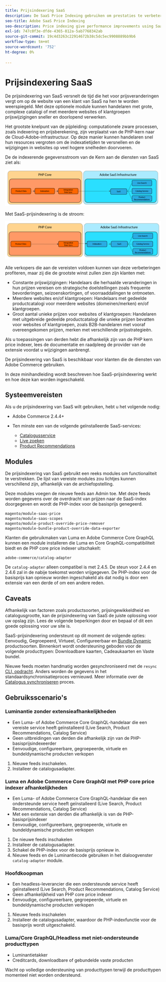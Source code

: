```yaml
---
title: Prijsindexering SaaS
description: De SaaS Price Indexing gebruiken om prestaties te verbeteren
seo-title: Adobe SaaS Price Indexing
seo-description: Price indexing give performance improvements using SaaS infrastructure
exl-id: 747c0f3e-dfde-4365-812a-5ab7768342ab
source-git-commit: 19c4d3263c22914672b38c5dc5ec9908889bb9b6
workflow-type: tm+mt
source-wordcount: '752'
ht-degree: 0%

---
```


# Prijsindexering SaaS

De prijsindexering van SaaS versnelt de tijd die het voor prijsveranderingen vergt om op de website van een klant van SaaS na hen te worden weerspiegeld. Met deze optionele module kunnen handelaren met grote, complexe catalogi of met meerdere websites of klantgroepen prijswijzigingen sneller en doorlopend verwerken.

Het grootste knelpunt van de pijpleiding: computationele zware processen, zoals indexering en prijsberekening, zijn verplaatst van de PHP-kern naar de Cloud-Adobe-infrastructuur. Op deze manier kunnen handelaren snel hun resources vergroten om de indexatietijden te versnellen en de wijzigingen in websites op veel hogere snelheden doorvoeren.

De de indexerende gegevensstroom van de Kern aan de diensten van SaaS ziet als:

![Standaardgegevensstroom](assets/old_way.png)

Met SaaS-prijsindexering is de stroom:

![Prijsindexeringsgegevensstroom SaaS](assets/new_way.png)

Alle verkopers die aan de vereisten voldoen kunnen van deze verbeteringen profiteren, maar zij die de grootste winst zullen zien zijn klanten met:

* Constante prijswijzigingen: Handelaars die herhaalde veranderingen in hun prijzen vereisen om strategische doelstellingen zoals frequente bevorderingen, seizoenskortingen, of voorraaddalingen te ontmoeten.
* Meerdere websites en/of klantgroepen: Handelaars met gedeelde productcatalogi voor meerdere websites (domeinen/merken) en/of klantgroepen.
* Groot aantal unieke prijzen voor websites of klantgroepen: Handelaren met uitgebreide gedeelde productcatalogi die unieke prijzen bevatten voor websites of klantgroepen, zoals B2B-handelaren met vooraf overeengekomen prijzen, merken met verschillende prijsstrategieën.

Als u toepassingen van derden hebt die afhankelijk zijn van de PHP kern price indexer, lees de documentatie en raadpleeg de provider van de extensie voordat u wijzigingen aanbrengt.

De prijsindexering van SaaS is beschikbaar voor klanten die de diensten van Adobe Commerce gebruiken.

In deze minihandleiding wordt beschreven hoe SaaS-prijsindexering werkt en hoe deze kan worden ingeschakeld.

## Systeemvereisten

Als u de prijsindexering van SaaS wilt gebruiken, hebt u het volgende nodig:

* Adobe Commerce 2.4.4+
* Ten minste een van de volgende geïnstalleerde SaaS-services:

   * [Catalogusservice](../catalog-service/overview.md)
   * [Live zoeken](../live-search/guide-overview.md)
   * [Product Recommendations](../product-recommendations/guide-overview.md)

## Modules

De prijsindexering van SaaS gebruikt een reeks modules om functionaliteit te verstrekken. De lijst van vereiste modules zou lichtjes kunnen verschillend zijn, afhankelijk van de archiefopstelling.

Deze modules voegen de nieuwe feeds aan Admin toe. Met deze feeds worden gegevens over de overdracht van prijzen naar de SaaS-index doorgegeven en wordt de PHP-index voor de basisprijs genegeerd.

```
magento/module-saas-price
magento/module-saas-scopes
magento/module-product-override-price-remover
magento/module-bundle-product-override-data-exporter
```

Klanten die gebruikmaken van Luma en Adobe Commerce Core GraphQL kunnen een module installeren die Luma en Core GraphQL-compatibiliteit biedt en de PHP core price indexer uitschakelt:

```
adobe-commerce/catalog-adapter
```

De `catalog-adapter` alleen compatibel is met 2.4.5. De steun voor 2.4.4 en 2.4.6 zal in de nabije toekomst worden vrijgegeven.
De PHP-index voor de basisprijs kan opnieuw worden ingeschakeld als dat nodig is door een extensie van een derde of om een andere reden.

## Caveats

Afhankelijk van factoren zoals productsoorten, prijsingewikkeldheid en catalogusgrootte, kan de prijsindexering van SaaS de juiste oplossing voor uw opslag zijn. Lees de volgende beperkingen door en bepaal of dit een goede oplossing voor uw site is.

SaaS-prijsindexering ondersteunt op dit moment de volgende opties: Eenvoudig, Gegroepeerd, Virtueel, Configureerbaar en [Bundle Dynamic](https://experienceleague.adobe.com/docs/commerce-admin/catalog/products/types/product-create-bundle.html) productsoorten.
Binnenkort wordt ondersteuning geboden voor de volgende producttypen: Downloadbare kaarten, Cadeaukaarten en Vaste bundel.

Nieuwe feeds moeten handmatig worden gesynchroniseerd met de `resync` [CLI, opdracht](https://experienceleague.adobe.com/docs/commerce-merchant-services/user-guides/data-services/catalog-sync.html#resynccmdline). Anders worden de gegevens in het standaardsynchronisatieproces vernieuwd. Meer informatie over de [Catalogus synchroniseren](../landing/catalog-sync.md) proces.

## Gebruiksscenario&#39;s

### Luminantie zonder extensieafhankelijkheden

* Een Luma- of Adobe Commerce Core GraphQL-handelaar die een vereiste service heeft geïnstalleerd (Live Search, Product Recommendations, Catalog Service)
* Geen uitbreidingen van derden die afhankelijk zijn van de PHP-basisprijsindexeerder
* Eenvoudige, configureerbare, gegroepeerde, virtuele en bundeldynamische producten verkopen

1. Nieuwe feeds inschakelen.
1. Installeer de catalogusadapter.

### Luma en Adobe Commerce Core GraphQl met PHP core price indexer afhankelijkheden

* Een Luma- of Adobe Commerce Core GraphQL-handelaar die een ondersteunde service heeft geïnstalleerd (Live Search, Product Recommendations, Catalog Service)
* Met een extensie van derden die afhankelijk is van de PHP-basisprijsindexer
* Eenvoudige, configureerbare, gegroepeerde, virtuele en bundeldynamische producten verkopen

1. De nieuwe feeds inschakelen
1. Installeer de catalogusadapter.
1. Schakel de PHP-index voor de basisprijs opnieuw in.
1. Nieuwe feeds en de Luminantiecode gebruiken in het dialoogvenster `catalog-adapter` module.

### Hoofdkoopman

* Een headless-leverancier die een ondersteunde service heeft geïnstalleerd (Live Search, Product Recommendations, Catalog Service)
* Geen afhankelijkheid van PHP core price indexer
* Eenvoudige, configureerbare, gegroepeerde, virtuele en bundeldynamische producten verkopen

1. Nieuwe feeds inschakelen
1. Installeer de catalogusadapter, waardoor de PHP-indexfunctie voor de basisprijs wordt uitgeschakeld.

### Luma/Core GraphQL/Headless met niet-ondersteunde producttypen

* Luminantietakker
* Creditcards, downloadbare of gebundelde vaste producten

Wacht op volledige ondersteuning van producttypen terwijl de producttypen momenteel niet worden ondersteund.

